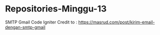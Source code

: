 # Repositories-Minggu-13
SMTP Gmail Code Igniter
Credit to : https://masrud.com/post/kirim-email-dengan-smtp-gmail
